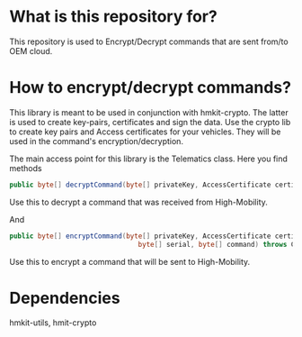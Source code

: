 # What is this repository for? #

This repository is used to Encrypt/Decrypt commands that are sent from/to OEM cloud. 

# How to encrypt/decrypt commands? #

This library is meant to be used in conjunction with hmkit-crypto. The latter is used to create key-pairs, certificates and sign the data.
Use the crypto lib to create key pairs and Access certificates for your vehicles. They will be used in the command's encryption/decryption.

The main access point for this library is the Telematics class. Here you find methods

```java
public byte[] decryptCommand(byte[] privateKey, AccessCertificate certificate, byte[] command) throws CryptoException
```

Use this to decrypt a command that was received from High-Mobility.

And

```java
public byte[] encryptCommand(byte[] privateKey, AccessCertificate certificate, byte[] nonce,
                                byte[] serial, byte[] command) throws CryptoException
```

Use this to encrypt a command that will be sent to High-Mobility.




# Dependencies #

hmkit-utils, hmit-crypto